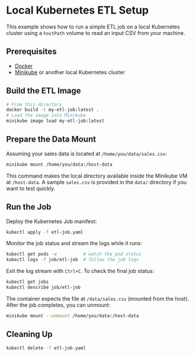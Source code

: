 # Local Kubernetes ETL Setup

This example shows how to run a simple ETL job on a local Kubernetes cluster using a `hostPath` volume to read an input CSV from your machine.

## Prerequisites

- [Docker](https://docs.docker.com/get-docker/)
- [Minikube](https://minikube.sigs.k8s.io/docs/start/) or another local Kubernetes cluster

## Build the ETL Image

```bash
# From this directory
docker build -t my-etl-job:latest .
# Load the image into Minikube
minikube image load my-etl-job:latest
```

## Prepare the Data Mount

Assuming your sales data is located at `/home/you/data/sales.csv`:

```bash
minikube mount /home/you/data:/host-data
```

This command makes the local directory available inside the Minikube VM at `/host-data`.
A sample `sales.csv` is provided in the `data/` directory if you want to test quickly.

## Run the Job

Deploy the Kubernetes Job manifest:

```bash
kubectl apply -f etl-job.yaml
```

Monitor the job status and stream the logs while it runs:

```bash
kubectl get pods -w          # watch the pod status
kubectl logs -f job/etl-job  # follow the job logs
```

Exit the log stream with `Ctrl+C`. To check the final job status:

```bash
kubectl get jobs
kubectl describe job/etl-job
```

The container expects the file at `/data/sales.csv` (mounted from the host). After the job completes, you can unmount:

```bash
minikube mount --unmount /home/you/data:/host-data
```

## Cleaning Up

```bash
kubectl delete -f etl-job.yaml
```

